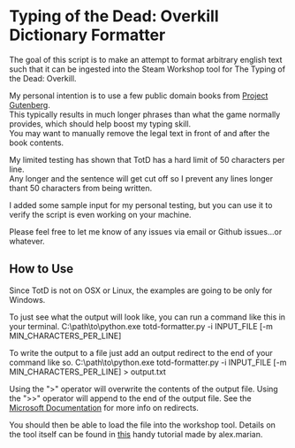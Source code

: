 Typing of the Dead: Overkill Dictionary Formatter
=================================================
The goal of this script is to make an attempt to format arbitrary english text such that it can be ingested into the Steam Workshop tool for The Typing of the Dead: Overkill.

My personal intention is to use a few public domain books from [Project Gutenberg](https://www.gutenberg.org/wiki/Main_Page).<br/>
This typically results in much longer phrases than what the game normally provides, which should help boost my typing skill.<br/>
You may want to manually remove the legal text in front of and after the book contents.

My limited testing has shown that TotD has a hard limit of 50 characters per line.<br/>
Any longer and the sentence will get cut off so I prevent any lines longer thant 50 characters from being written.

I added some sample input for my personal testing, but you can use it to verify the script is even working on your machine.

Please feel free to let me know of any issues via email or Github issues...or whatever.

How to Use
----------
Since TotD is not on OSX or Linux, the examples are going to be only for Windows.

To just see what the output will look like, you can run a command like this in your terminal.
        C:\path\to\python.exe totd-formatter.py -i INPUT_FILE [-m MIN_CHARACTERS_PER_LINE]

To write the output to a file just add an output redirect to the end of your command like so.
        C:\path\to\python.exe totd-formatter.py -i INPUT_FILE [-m MIN_CHARACTERS_PER_LINE] > output.txt

Using the ">" operator will overwrite the contents of the output file.
Using the ">>" operator will append to the end of the output file.
See the [Microsoft Documentation](https://www.microsoft.com/resources/documentation/windows/xp/all/proddocs/en-us/redirection.mspx?mfr=true) for more info on redirects.

You should then be able to load the file into the workshop tool.
Details on the tool itself can be found in [this](http://steamcommunity.com/sharedfiles/filedetails/?id=414808565) handy tutorial made by alex.marian.